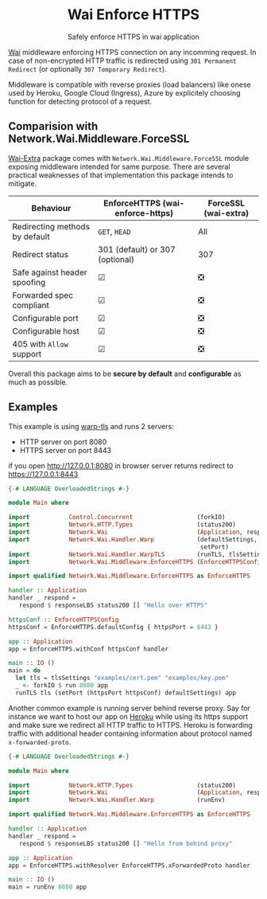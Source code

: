 <div align="center">
    <h1>Wai Enforce HTTPS</h1>
    <p>Safely enforce HTTPS in wai application</p>
</div>

[Wai](https://hackage.haskell.org/package/wai) middleware enforcing HTTPS connection on any incomming request.
In case of non-encrypted HTTP traffic is redirected using `301 Permanent Redirect`
(or optionally `307 Temporary Redirect`).

Middleware is compatible with reverse proxies (load balancers) like onese
used by Heroku, Google Cloud (Ingress), Azure by explicitely choosing function for detecting
protocol of a request.

## Comparision with Network.Wai.Middleware.ForceSSL

[Wai-Extra](https://hackage.haskell.org/package/wai-extra-3.0.24.3/docs/Network-Wai-Middleware-ForceSSL.html)
package comes with `Network.Wai.Middleware.ForceSSL` module exposing middleware intended for same purpose.
There are several practical weaknesses of that implementation this package intends to mitigate.

| Behaviour                      | EnforceHTTPS (wai-enforce-https) | ForceSSL (wai-extra) |
|--------------------------------|----------------------------------|----------------------|
| Redirecting methods by default | `GET`, `HEAD`                    | All                  |
| Redirect status                | 301 (default) or 307 (optional)  | 307                  |
| Safe against header spoofing   | ☑                                | ❎                   |
| Forwarded spec compliant       | ☑                                | ❎                   |
| Configurable port              | ☑                                | ❎                   |
| Configurable host              | ☑                                | ❎                   |
| 405 with `Allow` support       | ☑                                | ❎                   |

Overall this package aims to be **secure by default** and **configurable** as much as possible.

## Examples

This example is using [warp-tls]()
and runs 2 servers:

- HTTP server on port 8080
- HTTPS server on port 8443

if you open http://127.0.0.1:8080 in browser server returns redirect
to https://127.0.0.1:8443

```haskell
{-# LANGUAGE OverloadedStrings #-}

module Main where

import           Control.Concurrent                  (forkIO)
import           Network.HTTP.Types                  (status200)
import           Network.Wai                         (Application, responseLBS)
import           Network.Wai.Handler.Warp            (defaultSettings, run,
                                                      setPort)
import           Network.Wai.Handler.WarpTLS         (runTLS, tlsSettings)
import           Network.Wai.Middleware.EnforceHTTPS (EnforceHTTPSConfig (..))

import qualified Network.Wai.Middleware.EnforceHTTPS as EnforceHTTPS

handler :: Application
handler _ respond =
   respond $ responseLBS status200 [] "Hello over HTTPS"

httpsConf :: EnforceHTTPSConfig
httpsConf = EnforceHTTPS.defaultConfig { httpsPort = 8443 }

app :: Application
app = EnforceHTTPS.withConf httpsConf handler

main :: IO ()
main = do
  let tls = tlsSettings "examples/cert.pem" "examples/key.pem"
  _ <- forkIO $ run 8080 app
  runTLS tls (setPort (httpsPort httpsConf) defaultSettings) app
```

Another common example is running server behind reverse proxy.
Say for instance we want to host our app on [Heroku]()
while using its https support and make sure we
redirect all HTTP traffic to HTTPS.
Heroku is forwarding traffic with additional header containing
information about protocol named `x-forwarded-proto`.

```haskell
{-# LANGUAGE OverloadedStrings #-}

module Main where

import           Network.HTTP.Types                  (status200)
import           Network.Wai                         (Application, responseLBS)
import           Network.Wai.Handler.Warp            (runEnv)

import qualified Network.Wai.Middleware.EnforceHTTPS as EnforceHTTPS

handler :: Application
handler _ respond =
   respond $ responseLBS status200 [] "Hello from behind proxy"

app :: Application
app = EnforceHTTPS.withResolver EnforceHTTPS.xForwardedProto handler

main :: IO ()
main = runEnv 8080 app
```
